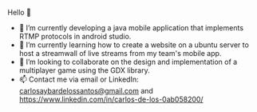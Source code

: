 Hello 👋

- 🔭 I’m currently developing a java mobile application that implements RTMP protocols in android studio.
- 🌱 I’m currently learning how to create a website on a ubuntu server to host a streamwall of live streams from my team's mobile app.
- 👯 I’m looking to collaborate on the design and implementation of a multiplayer game using the GDX library.
- 📫 Contact me via email or LinkedIn: carlosaybardelossantos@gmail.com and https://www.linkedin.com/in/carlos-de-los-0ab058200/
